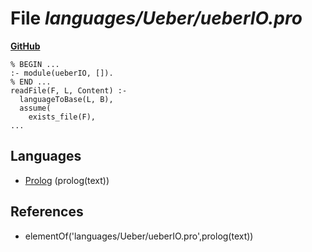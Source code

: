 # File _languages/Ueber/ueberIO.pro_
**[GitHub](https://github.com/softlang/yas/blob/master/languages/Ueber/ueberIO.pro)**
```
% BEGIN ...
:- module(ueberIO, []).
% END ...
readFile(F, L, Content) :-
  languageToBase(L, B),
  assume(
    exists_file(F),
...
```

## Languages
* [Prolog](../languages/Prolog.md) (prolog(text))

## References
* elementOf('languages/Ueber/ueberIO.pro',prolog(text))
